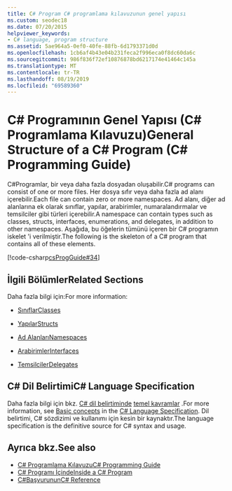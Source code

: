 ```yaml
---
title: C# Program C# programlama kılavuzunun genel yapısı
ms.custom: seodec18
ms.date: 07/20/2015
helpviewer_keywords:
- C# language, program structure
ms.assetid: 5ae964a5-0ef0-40fe-88fb-6d1793371d0d
ms.openlocfilehash: 1cb6af4b43e04b231feca2f996eca0f8dc60da6c
ms.sourcegitcommit: 986f836f72ef10876878bd6217174e41464c145a
ms.translationtype: MT
ms.contentlocale: tr-TR
ms.lasthandoff: 08/19/2019
ms.locfileid: "69589360"
---
```

# <a name="general-structure-of-a-c-program-c-programming-guide"></a><span data-ttu-id="d8e49-102">C# Programının Genel Yapısı (C# Programlama Kılavuzu)</span><span class="sxs-lookup"><span data-stu-id="d8e49-102">General Structure of a C# Program (C# Programming Guide)</span></span>
<span data-ttu-id="d8e49-103">C#Programlar, bir veya daha fazla dosyadan oluşabilir.</span><span class="sxs-lookup"><span data-stu-id="d8e49-103">C# programs can consist of one or more files.</span></span> <span data-ttu-id="d8e49-104">Her dosya sıfır veya daha fazla ad alanı içerebilir.</span><span class="sxs-lookup"><span data-stu-id="d8e49-104">Each file can contain zero or more namespaces.</span></span> <span data-ttu-id="d8e49-105">Ad alanı, diğer ad alanlarına ek olarak sınıflar, yapılar, arabirimler, numaralandırmalar ve temsilciler gibi türleri içerebilir.</span><span class="sxs-lookup"><span data-stu-id="d8e49-105">A namespace can contain types such as classes, structs, interfaces, enumerations, and delegates, in addition to other namespaces.</span></span> <span data-ttu-id="d8e49-106">Aşağıda, bu öğelerin tümünü içeren bir C# programın iskelet 'i verilmiştir.</span><span class="sxs-lookup"><span data-stu-id="d8e49-106">The following is the skeleton of a C# program that contains all of these elements.</span></span>  
  
 [!code-csharp[csProgGuide#34](~/samples/snippets/csharp/VS_Snippets_VBCSharp/csProgGuide/CS/class2.cs#34)]  
  
## <a name="related-sections"></a><span data-ttu-id="d8e49-107">İlgili Bölümler</span><span class="sxs-lookup"><span data-stu-id="d8e49-107">Related Sections</span></span>  
 <span data-ttu-id="d8e49-108">Daha fazla bilgi için:</span><span class="sxs-lookup"><span data-stu-id="d8e49-108">For more information:</span></span>  
  
- [<span data-ttu-id="d8e49-109">Sınıflar</span><span class="sxs-lookup"><span data-stu-id="d8e49-109">Classes</span></span>](../classes-and-structs/classes.md)  
  
- [<span data-ttu-id="d8e49-110">Yapılar</span><span class="sxs-lookup"><span data-stu-id="d8e49-110">Structs</span></span>](../classes-and-structs/structs.md)  
  
- [<span data-ttu-id="d8e49-111">Ad Alanları</span><span class="sxs-lookup"><span data-stu-id="d8e49-111">Namespaces</span></span>](../namespaces/index.md)  
  
- [<span data-ttu-id="d8e49-112">Arabirimler</span><span class="sxs-lookup"><span data-stu-id="d8e49-112">Interfaces</span></span>](../interfaces/index.md)  
  
- [<span data-ttu-id="d8e49-113">Temsilciler</span><span class="sxs-lookup"><span data-stu-id="d8e49-113">Delegates</span></span>](../delegates/index.md)  
  
## <a name="c-language-specification"></a><span data-ttu-id="d8e49-114">C# Dil Belirtimi</span><span class="sxs-lookup"><span data-stu-id="d8e49-114">C# Language Specification</span></span>  

<span data-ttu-id="d8e49-115">Daha fazla bilgi için bkz. [ C# dil belirtiminde](../../language-reference/language-specification/index.md) [temel kavramlar](~/_csharplang/spec/basic-concepts.md) .</span><span class="sxs-lookup"><span data-stu-id="d8e49-115">For more information, see [Basic concepts](~/_csharplang/spec/basic-concepts.md) in the [C# Language Specification](../../language-reference/language-specification/index.md).</span></span> <span data-ttu-id="d8e49-116">Dil belirtimi, C# sözdizimi ve kullanımı için kesin bir kaynaktır.</span><span class="sxs-lookup"><span data-stu-id="d8e49-116">The language specification is the definitive source for C# syntax and usage.</span></span>
  
## <a name="see-also"></a><span data-ttu-id="d8e49-117">Ayrıca bkz.</span><span class="sxs-lookup"><span data-stu-id="d8e49-117">See also</span></span>

- [<span data-ttu-id="d8e49-118">C# Programlama Kılavuzu</span><span class="sxs-lookup"><span data-stu-id="d8e49-118">C# Programming Guide</span></span>](../index.md)
- [<span data-ttu-id="d8e49-119">C# Programı İçinde</span><span class="sxs-lookup"><span data-stu-id="d8e49-119">Inside a C# Program</span></span>](./index.md)
- [<span data-ttu-id="d8e49-120">C#Başvurunun</span><span class="sxs-lookup"><span data-stu-id="d8e49-120">C# Reference</span></span>](../../language-reference/index.md)
